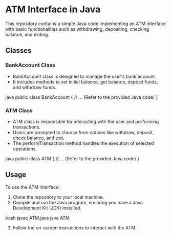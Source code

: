 
# ATM Interface in Java

This repository contains a simple Java code implementing an ATM interface with basic functionalities such as withdrawing, depositing, checking balance, and exiting.

## Classes

### BankAccount Class

- BankAccount class is designed to manage the user's bank account.
- It includes methods to set initial balance, get balance, deposit funds, and withdraw funds.

java
public class BankAccount {
    // ... (Refer to the provided Java code)
}


### ATM Class

- ATM class is responsible for interacting with the user and performing transactions.
- Users are prompted to choose from options like withdraw, deposit, check balance, and exit.
- The performTransaction method handles the execution of selected operations.

java
public class ATM {
    // ... (Refer to the provided Java code)
}


## Usage

To use the ATM interface:

1. Clone the repository to your local machine.
2. Compile and run the Java program, ensuring you have a Java Development Kit (JDK) installed.

bash
javac ATM.java
java ATM


3. Follow the on-screen instructions to interact with the ATM.
